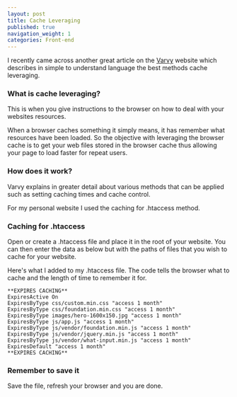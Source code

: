 ```yaml
---
layout: post
title: Cache Leveraging
published: true
navigation_weight: 1
categories: Front-end
---
```


I recently came across another great article on the [Varvy](https://varvy.com/pagespeed/leverage-browser-caching.html) website which describes in simple to understand language the best methods cache leveraging.

### What is cache leveraging?
This is when you give instructions to the browser on how to deal with your websites resources.

When a browser caches something it simply means, it has remember what resources have been loaded. So the objective with leveraging the browser cache is to get your web files stored in the browser cache thus allowing your page to load faster for repeat users.

### How does it work?
Varvy explains in greater detail about various methods that can be applied such as setting caching times and cache control.

For my personal website I used the caching for .htaccess method.

### Caching for .htaccess
Open or create a .htaccess file and place it in the root of your website. You can then enter the data as below but with the paths of files that you wish to cache for your website.

Here's what I added to my .htaccess file. The code tells the browser what to cache and the length of time to remember it for.


    **EXPIRES CACHING**
    ExpiresActive On
    ExpiresByType css/custom.min.css "access 1 month"
    ExpiresByType css/foundation.min.css "access 1 month"
    ExpiresByType images/hero-1600x150.jpg "access 1 month"
    ExpiresByType js/app.js "access 1 month"
    ExpiresByType js/vendor/foundation.min.js "access 1 month"
    ExpiresByType js/vendor/jquery.min.js "access 1 month"
    ExpiresByType js/vendor/what-input.min.js "access 1 month"
    ExpiresDefault "access 1 month"
    **EXPIRES CACHING**

### Remember to save it
Save the file, refresh your browser and you are done.

